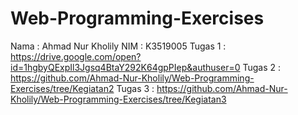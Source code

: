 # Web-Programming-Exercises
Nama  : Ahmad Nur Kholily
NIM   : K3519005
Tugas 1 : https://drive.google.com/open?id=1hgbyQExpIl3Jgsq4BtaY292K64gpPIep&authuser=0
Tugas 2 : https://github.com/Ahmad-Nur-Kholily/Web-Programming-Exercises/tree/Kegiatan2
Tugas 3 : https://github.com/Ahmad-Nur-Kholily/Web-Programming-Exercises/tree/Kegiatan3
